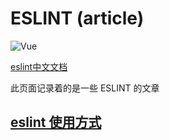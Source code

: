 # ESLINT (article)
 
 <img :src="$withBase('/images/eslint.jpg')" alt="Vue">
 
 
[eslint中文文档](https://eslint.bootcss.com)
  
  
此页面记录着的是一些 ESLINT 的文章  


## [eslint 使用方式](./1.md)



